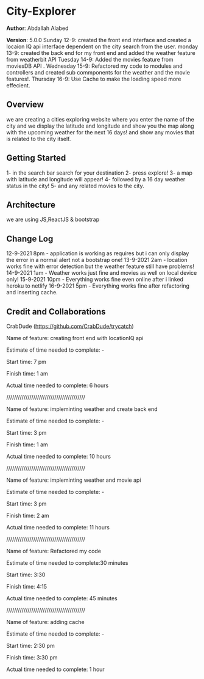 # City-Explorer

**Author**: Abdallah Alabed

**Version**: 5.0.0
 Sunday 12-9: created the front end interface and created a locaion IQ api interface dependent on the city search from the user.
 monday 13-9: created the back end for my front end and added the weather feature from weatherbit API
 Tuesday 14-9: Added the movies feature from moviesDB API .
 Wednesday 15-9: Refactored my code to modules and controllers and created sub commponents for the weather and the movie features!.
 Thursday 16-9: Use Cache to make the loading speed more effecient.

## Overview
we are creating a cities exploring website where you enter the name of the city and we display the latitude and longitude and show you the map along with the upcoming weather for the next 16 days! and show any movies that is related to the city itself.

## Getting Started
1- in the search bar search for your destination
2- press explore!
3- a map with latitude and longitude will appear!
4- followed by a 16 day weather status in the city!
5- and any related movies to the city.


## Architecture
we are using JS,ReactJS & bootstrap


## Change Log
12-9-2021 8pm  - application is working as requires but i can only display the error in a normal alert not a bootstrap one!
13-9-2021 2am  - location works fine with error detection but the weather feature still have problems!
14-9-2021 1am  - Weather works just fine and movies as well on local device only!
15-9-2021 10pm - Everything works fine even online after i linked heroku to netlify
16-9-2021 5pm  - Everything works fine after refactoring and inserting cache.


## Credit and Collaborations
CrabDude (https://github.com/CrabDude/trycatch)

Name of feature: creating front end with locationIQ api

Estimate of time needed to complete: -

Start time: 7 pm

Finish time: 1 am

Actual time needed to complete: 6 hours


/////////////////////////////////////////

Name of feature: impleminting weather and create back end

Estimate of time needed to complete: -

Start time: 3 pm

Finish time: 1 am

Actual time needed to complete: 10 hours


/////////////////////////////////////////

Name of feature: impleminting weather and movie api

Estimate of time needed to complete: -

Start time: 3 pm

Finish time: 2 am

Actual time needed to complete: 11 hours


/////////////////////////////////////////


Name of feature: Refactored my code

Estimate of time needed to complete:30 minutes

Start time: 3:30

Finish time: 4:15

Actual time needed to complete: 45 minutes

/////////////////////////////////////////

Name of feature: adding cache

Estimate of time needed to complete: -

Start time: 2:30 pm

Finish time: 3:30 pm

Actual time needed to complete: 1 hour

